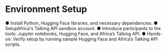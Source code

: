 # Environment Setup
 ● Install Python, Hugging Face libraries, and necessary dependencies.
 ● SetupAfrica's Talking API sandbox account.
 ● Introduce participants to the tools: Jupyter notebooks, Hugging Face, and Africa’s Talking API.
 ● Hands-on: Verify setup by running sample Hugging Face and Africa’s Talking API  scripts.
